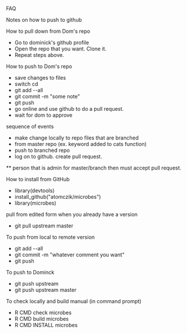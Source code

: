 FAQ

Notes on how to push to github

How to pull down from Dom's repo 
- Go to dominick's github profile
- Open the repo that you want. Clone it. 
- Repeat steps above.

How to push to Dom's repo   
- save changes to files
- switch cd
- git add --all
- git commit -m "some note"
- git push
- go online and use github to do a pull request.
- wait for dom to approve

sequence of events
- make change locally to repo files that are branched 
- from master repo (ex. keyword added to cats function)
- push to branched repo
- log on to github. create pull request.

** person that is admin for master/branch then must accept pull request.

How to install from GitHub   
- library(devtools)
- install_github("atomczik/microbes")
- library(microbes)

pull from edited form when you already have a version 
- git pull upstream master

To push from local to remote version 
- git add --all
- git commit -m "whatever comment you want"
- git push

To push to Dominck 
- git push upstream
- git push upstream master

To check locally and build manual (in command prompt)
- R CMD check microbes
- R CMD build microbes
- R CMD INSTALL microbes
